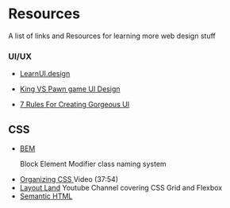 Resources
======

A list of links and Resources for learning more web design stuff

### UI/UX


* [LearnUI.design](https://learnui.design/blog/)

* [King VS Pawn game UI Design](https://learnui.design/blog/king-vs-pawn-game-ui-design.html)
* [7 Rules For Creating Gorgeous UI](https://learnui.design/blog/7-rules-for-creating-gorgeous-ui-part-1.html)

## CSS
<ul>
    <li>
        <a href="http://getbem.com/">
            BEM
        </a> <p>
            Block Element Modifier class naming system
        </p>
    </li>
    <li>
        <a href="https://www.youtube.com/watch?v=IKFq2cSbQ4Q">
            Organizing CSS
        </a> Video (37:54)</li>
    <li>
        <a href="https://www.youtube.com/channel/UC7TizprGknbDalbHplROtag">Layout Land</a> Youtube Channel covering CSS Grid and Flexbox
    </li>
    <li>
        <a href="https://html.com/semantic-markup/">
    Semantic HTML
